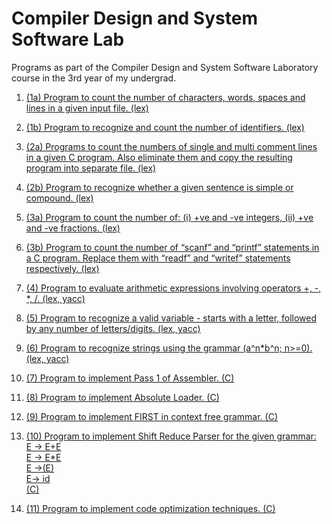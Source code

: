 # Compiler Design and System Software Lab
Programs as part of the Compiler Design and System Software Laboratory course in the 3rd year of my undergrad.

1. [(1a) Program to count the number of characters, words, spaces and lines in a given input file. (lex)](1a)

2. [(1b) Program to recognize and count the number of identifiers. (lex)](1b)

3. [(2a) Programs to count the numbers of single and multi comment lines in a given C program. Also 
eliminate them and copy the resulting program into separate file. (lex)](2a)

4. [(2b) Program to recognize whether a given sentence is simple or compound. (lex)](2b)

5. [(3a) Program to count the number of: (i) +ve and -ve integers, (ii) +ve and -ve fractions. (lex)](3a) 

7. [(3b) Program to count the number of “scanf” and “printf” statements in a C program. 
Replace them with “readf” and “writef” statements respectively. (lex)](3b)

8. [(4) Program to evaluate arithmetic expressions involving operators +, -, *, /. (lex, yacc)](4)

9. [(5) Program to recognize a valid variable - starts with a letter, followed by any 
number of letters/digits. (lex, yacc)](5)

10. [(6) Program to recognize strings using the grammar (a^n*b^n; n>=0). (lex, yacc)](6)

11. [(7) Program to implement Pass 1 of Assembler. (C)](7)

12. [(8) Program to implement Absolute Loader. (C)](8)

13. [(9) Program to implement FIRST in context free grammar. (C)](9)
14. [(10) Program to implement Shift Reduce Parser for the given grammar:                                                                                                                              
E → E+E                 
E → E*E                                                                                              
                                                                                             E →(E)  
                                                                                            E→ id     
   (C)](10)

16. [(11) Program to implement code optimization techniques. (C)](11)
